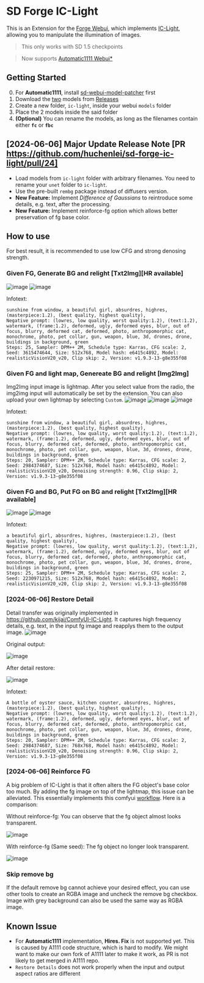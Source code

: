 # SD Forge IC-Light
This is an Extension for the [Forge Webui](https://github.com/lllyasviel/stable-diffusion-webui-forge), which implements [IC-Light](https://github.com/lllyasviel/IC-Light), allowing you to manipulate the illumination of images.

> This only works with SD 1.5 checkpoints

> Now supports [Automatic1111 Webui](https://github.com/AUTOMATIC1111/stable-diffusion-webui)[*](#getting-started)

## Getting Started
0. For **Automatic1111**, install [sd-webui-model-patcher](https://github.com/huchenlei/sd-webui-model-patcher) first
1. Download the <ins>two</ins> models from [Releases](https://github.com/Haoming02/sd-forge-ic-light/releases)
2. Create a new folder, `ic-light`, inside your webui `models` folder
3. Place the 2 models inside the said folder
4. **(Optional)** You can rename the models, as long as the filenames contain either **`fc`** or **`fbc`**

## [2024-06-06] Major Update Release Note [PR https://github.com/huchenlei/sd-forge-ic-light/pull/24]

- Load models from `ic-light` folder with arbitrary filenames. You need to rename your `unet` folder to `ic-light`.
- Use the pre-built `rembg` package instead of diffusers version.
- **New Feature:** Implement *Difference of Gaussians* to reintroduce some details, e.g. text, after the processing.
- **New Feature:** Implement reinforce-fg option which allows better preservation of fg base color.

## How to use
For best result, it is recommended to use low CFG and strong denosing strength.

### Given FG, Generate BG and relight [Txt2Img][HR available]
![image](https://github.com/huchenlei/sd-forge-ic-light/assets/20929282/53f4041a-c8d3-4950-9579-596df5121d8e)
![image](https://github.com/huchenlei/sd-forge-ic-light/assets/20929282/d61e2f08-a29f-46ca-b1d3-cd447e489698)

Infotext:
```
sunshine from window, a beautiful girl, absurdres, highres, (masterpiece:1.2), (best quality, highest quality),
Negative prompt: (lowres, low quality, worst quality:1.2), (text:1.2), watermark, (frame:1.2), deformed, ugly, deformed eyes, blur, out of focus, blurry, deformed cat, deformed, photo, anthropomorphic cat, monochrome, photo, pet collar, gun, weapon, blue, 3d, drones, drone, buildings in background, green
Steps: 25, Sampler: DPM++ 2M, Schedule type: Karras, CFG scale: 2, Seed: 3615474644, Size: 512x768, Model hash: e6415c4892, Model: realisticVisionV20_v20, Clip skip: 2, Version: v1.9.3-13-g8e355f08
```

### Given FG and light map, Genereate BG and relight [Img2Img]
Img2Img input image is lightmap. After you select value from the radio, the img2img input will automatically be set by the extension. You can also upload your own lightmap by selecting `Custom`.
![image](https://github.com/huchenlei/sd-forge-ic-light/assets/20929282/72321ae9-e5c5-448c-85c5-dc0326d9559d)
![image](https://github.com/huchenlei/sd-forge-ic-light/assets/20929282/1f92f432-b56f-477f-8a55-6976f4818a43)
![image](https://github.com/huchenlei/sd-forge-ic-light/assets/20929282/81d93520-5118-4b93-927c-6199e8696f80)

Infotext:
```
sunshine from window, a beautiful girl, absurdres, highres, (masterpiece:1.2), (best quality, highest quality),
Negative prompt: (lowres, low quality, worst quality:1.2), (text:1.2), watermark, (frame:1.2), deformed, ugly, deformed eyes, blur, out of focus, blurry, deformed cat, deformed, photo, anthropomorphic cat, monochrome, photo, pet collar, gun, weapon, blue, 3d, drones, drone, buildings in background, green
Steps: 20, Sampler: DPM++ 2M, Schedule type: Karras, CFG scale: 2, Seed: 2984374687, Size: 512x768, Model hash: e6415c4892, Model: realisticVisionV20_v20, Denoising strength: 0.96, Clip skip: 2, Version: v1.9.3-13-g8e355f08
```

### Given FG and BG, Put FG on BG and relight [Txt2Img][HR available]
![image](https://github.com/huchenlei/sd-forge-ic-light/assets/20929282/a0776fe9-f8f6-49d2-8d6a-a86354ba44f7)
![image](https://github.com/huchenlei/sd-forge-ic-light/assets/20929282/6bd71534-5e8b-4eb8-887b-17642864341c)

Infotext:
```
a beautiful girl, absurdres, highres, (masterpiece:1.2), (best quality, highest quality),
Negative prompt: (lowres, low quality, worst quality:1.2), (text:1.2), watermark, (frame:1.2), deformed, ugly, deformed eyes, blur, out of focus, blurry, deformed cat, deformed, photo, anthropomorphic cat, monochrome, photo, pet collar, gun, weapon, blue, 3d, drones, drone, buildings in background, green
Steps: 25, Sampler: DPM++ 2M, Schedule type: Karras, CFG scale: 2, Seed: 2230971215, Size: 512x768, Model hash: e6415c4892, Model: realisticVisionV20_v20, Clip skip: 2, Version: v1.9.3-13-g8e355f08
```

### [2024-06-06] Restore Detail
Detail transfer was originally implemented in https://github.com/kijai/ComfyUI-IC-Light. It captures high frequency details, e.g. text, in the input fg image and reapplys them to the output image.
![image](https://github.com/huchenlei/sd-forge-ic-light/assets/20929282/8b63a088-8324-4292-8487-ad555b2dc73f)

Original output:

![image](https://github.com/huchenlei/sd-forge-ic-light/assets/20929282/825154aa-eb51-4b51-bf7d-ea07d1945b21)

After detail restore:

![image](https://github.com/huchenlei/sd-forge-ic-light/assets/20929282/0836f4b5-52f6-4af0-9a68-d65298ba80e2)

Infotext:
```
A bottle of oyster sauce, kitchen counter, absurdres, highres, (masterpiece:1.2), (best quality, highest quality),
Negative prompt: (lowres, low quality, worst quality:1.2), (text:1.2), watermark, (frame:1.2), deformed, ugly, deformed eyes, blur, out of focus, blurry, deformed cat, deformed, photo, anthropomorphic cat, monochrome, photo, pet collar, gun, weapon, blue, 3d, drones, drone, buildings in background, green
Steps: 20, Sampler: DPM++ 2M, Schedule type: Karras, CFG scale: 2, Seed: 2984374687, Size: 768x768, Model hash: e6415c4892, Model: realisticVisionV20_v20, Denoising strength: 0.96, Clip skip: 2, Version: v1.9.3-13-g8e355f08
```

### [2024-06-06] Reinforce FG
A big problem of IC-Light is that it often alters the FG object's base color too much. By adding the fg image on top of the lightmap, this issue can be alleviated. This essentially implements this comfyui [workflow](https://github.com/huchenlei/ComfyUI-IC-Light-Native/blob/main/examples/ic_light_preserve_color.json).
Here is a comparison:

Without reinforce-fg: You can observe that the fg object almost looks transparent.

![image](https://github.com/huchenlei/sd-forge-ic-light/assets/20929282/2d108f57-af2b-460e-82e6-91f9e3286374)

With reinforce-fg (Same seed): The fg object no longer look transparent.

![image](https://github.com/huchenlei/sd-forge-ic-light/assets/20929282/4d503341-6354-4edf-9830-35fe18e7fcad)

### Skip remove bg
If the default remove bg cannot achieve your desired effect, you can use other tools to create an RGBA image and uncheck the remove bg checkbox. Image with grey background can also be used the same way as RGBA image.

## Known Issue

- For **Automatic1111** implementation, **Hires. Fix** is not supported yet. This is caused by A1111 code structure, which is hard to modify. We might want to make our own fork of A1111 later to make it work, as PR is not likely to get merged in A1111 repo.
- `Restore Details` does not work properly when the input and output aspect ratios are different
